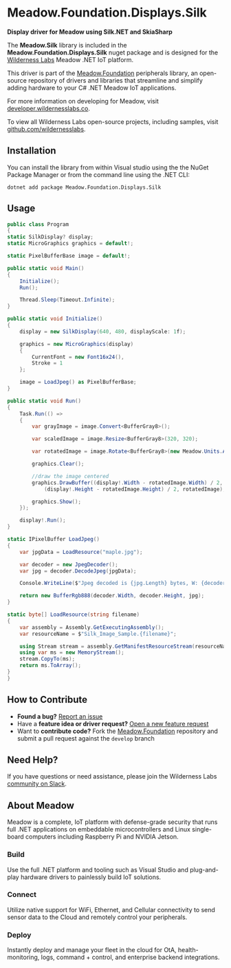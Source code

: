 # Meadow.Foundation.Displays.Silk

**Display driver for Meadow using Silk.NET and SkiaSharp**

The **Meadow.Silk** library is included in the **Meadow.Foundation.Displays.Silk** nuget package and is designed for the [Wilderness Labs](www.wildernesslabs.co) Meadow .NET IoT platform.

This driver is part of the [Meadow.Foundation](https://developer.wildernesslabs.co/Meadow/Meadow.Foundation/) peripherals library, an open-source repository of drivers and libraries that streamline and simplify adding hardware to your C# .NET Meadow IoT applications.

For more information on developing for Meadow, visit [developer.wildernesslabs.co](http://developer.wildernesslabs.co/).

To view all Wilderness Labs open-source projects, including samples, visit [github.com/wildernesslabs](https://github.com/wildernesslabs/).

## Installation

You can install the library from within Visual studio using the the NuGet Package Manager or from the command line using the .NET CLI:

`dotnet add package Meadow.Foundation.Displays.Silk`
## Usage

```csharp
public class Program
{
static SilkDisplay? display;
static MicroGraphics graphics = default!;

static PixelBufferBase image = default!;

public static void Main()
{
    Initialize();
    Run();

    Thread.Sleep(Timeout.Infinite);
}

public static void Initialize()
{
    display = new SilkDisplay(640, 480, displayScale: 1f);

    graphics = new MicroGraphics(display)
    {
        CurrentFont = new Font16x24(),
        Stroke = 1
    };

    image = LoadJpeg() as PixelBufferBase;
}

public static void Run()
{
    Task.Run(() =>
    {
        var grayImage = image.Convert<BufferGray8>();

        var scaledImage = image.Resize<BufferGray8>(320, 320);

        var rotatedImage = image.Rotate<BufferGray8>(new Meadow.Units.Angle(60));

        graphics.Clear();

        //draw the image centered
        graphics.DrawBuffer((display!.Width - rotatedImage.Width) / 2,
            (display!.Height - rotatedImage.Height) / 2, rotatedImage);

        graphics.Show();
    });

    display!.Run();
}

static IPixelBuffer LoadJpeg()
{
    var jpgData = LoadResource("maple.jpg");

    var decoder = new JpegDecoder();
    var jpg = decoder.DecodeJpeg(jpgData);

    Console.WriteLine($"Jpeg decoded is {jpg.Length} bytes, W: {decoder.Width}, H: {decoder.Height}");

    return new BufferRgb888(decoder.Width, decoder.Height, jpg);
}

static byte[] LoadResource(string filename)
{
    var assembly = Assembly.GetExecutingAssembly();
    var resourceName = $"Silk_Image_Sample.{filename}";

    using Stream stream = assembly.GetManifestResourceStream(resourceName);
    using var ms = new MemoryStream();
    stream.CopyTo(ms);
    return ms.ToArray();
}
}
```
## How to Contribute

- **Found a bug?** [Report an issue](https://github.com/WildernessLabs/Meadow_Issues/issues)
- Have a **feature idea or driver request?** [Open a new feature request](https://github.com/WildernessLabs/Meadow_Issues/issues)
- Want to **contribute code?** Fork the [Meadow.Foundation](https://github.com/WildernessLabs/Meadow.Foundation) repository and submit a pull request against the `develop` branch


## Need Help?

If you have questions or need assistance, please join the Wilderness Labs [community on Slack](http://slackinvite.wildernesslabs.co/).
## About Meadow

Meadow is a complete, IoT platform with defense-grade security that runs full .NET applications on embeddable microcontrollers and Linux single-board computers including Raspberry Pi and NVIDIA Jetson.

### Build

Use the full .NET platform and tooling such as Visual Studio and plug-and-play hardware drivers to painlessly build IoT solutions.

### Connect

Utilize native support for WiFi, Ethernet, and Cellular connectivity to send sensor data to the Cloud and remotely control your peripherals.

### Deploy

Instantly deploy and manage your fleet in the cloud for OtA, health-monitoring, logs, command + control, and enterprise backend integrations.


